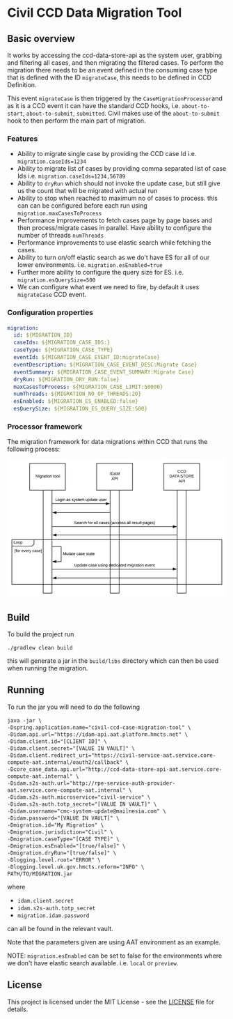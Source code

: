 # Civil CCD Data Migration Tool

## Basic overview

It works by accessing the ccd-data-store-api as the system user, grabbing and filtering all cases, and then migrating the filtered cases.
To perform the migration there needs to be an event defined in the consuming case type that is defined with the ID `migrateCase`, this needs to be defined in CCD Definition.

This event `migrateCase` is then triggered by the `CaseMigrationProcessor`and as it is a CCD event it can have the standard CCD hooks,
i.e. `about-to-start`, `about-to-submit`, `submitted`.
Civil makes use of the `about-to-submit` hook to then perform the main part of migration.

### Features
- Ability to migrate single case by providing the CCD case Id i.e. `migration.caseIds=1234`
- Ability to migrate list of cases by providing comma separated list of case Ids i.e. `migration.caseIds=1234,56789`
- Ability to `dryRun` which should not invoke the update case, but still give us the count that will be migrated with actual run
- Ability to stop when reached to maximum no of cases to process. this can can be configured before each run using `migration.maxCasesToProcess`
- Performance improvements to fetch cases page by page bases and then process/migrate cases in parallel. Have ability to configure the number of threads `numThreads`
- Performance improvements to use elastic search while fetching the cases.
- Ability to turn on/off elastic search as we do't have ES for all of our lower environments. i.e. `migration.esEnabled=true`
- Further more ability to configure the query size for ES. i.e. `migration.esQuerySize=500`
- We can configure what event we need to fire, by default it uses `migrateCase` CCD event.
### Configuration properties
```yaml
migration:
  id: ${MIGRATION_ID}
  caseIds: ${MIGRATION_CASE_IDS:}
  caseType: ${MIGRATION_CASE_TYPE}
  eventId: ${MIGRATION_CASE_EVENT_ID:migrateCase}
  eventDescription: ${MIGRATION_CASE_EVENT_DESC:Migrate Case}
  eventSummary: ${MIGRATION_CASE_EVENT_SUMMARY:Migrate Case}
  dryRun: ${MIGRATION_DRY_RUN:false}
  maxCasesToProcess: ${MIGRATION_CASE_LIMIT:50000}
  numThreads: ${MIGRATION_NO_OF_THREADS:20}
  esEnabled: ${MIGRATION_ES_ENABLED:false}
  esQuerySize: ${MIGRATION_ES_QUERY_SIZE:500}
```
### Processor framework

The migration framework for data migrations within CCD that runs the following process:

![diagram](docs/process.png)

## Build

To build the project run

```shell
./gradlew clean build
```

this will generate a jar in the `build/libs` directory which can then be used when running the migration.

## Running

To run the jar you will need to do the following

```shell
java -jar \
-Dspring.application.name="civil-ccd-case-migration-tool" \
-Didam.api.url="https://idam-api.aat.platform.hmcts.net" \
-Didam.client.id="[CLIENT ID]" \
-Didam.client.secret="[VALUE IN VAULT]" \
-Didam.client.redirect_uri="https://civil-service-aat.service.core-compute-aat.internal/oauth2/callback" \
-Dcore_case_data.api.url="http://ccd-data-store-api-aat.service.core-compute-aat.internal" \
-Didam.s2s-auth.url="http://rpe-service-auth-provider-aat.service.core-compute-aat.internal" \
-Didam.s2s-auth.microservice="civil-service" \
-Didam.s2s-auth.totp_secret="[VALUE IN VAULT]" \
-Didam.username="cmc-system-update@mailnesia.com" \
-Didam.password="[VALUE IN VAULT]" \
-Dmigration.id="My Migration" \
-Dmigration.jurisdiction="Civil" \
-Dmigration.caseType="[CASE TYPE]" \
-Dmigration.esEnabled="[true/false]" \
-Dmigration.dryRun="[true/false]" \
-Dlogging.level.root="ERROR" \
-Dlogging.level.uk.gov.hmcts.reform="INFO" \
PATH/TO/MIGRATION.jar
```

where

- `idam.client.secret`
- `idam.s2s-auth.totp_secret`
- `migration.idam.password`

can all be found in the relevant vault.

Note that the parameters given are using AAT environment as an example.

NOTE: `migration.esEnabled` can be set to false for the environments where we don't have elastic search available. i.e. `local` or `preview`.
## License

This project is licensed under the MIT License - see the [LICENSE](LICENSE) file for details.

